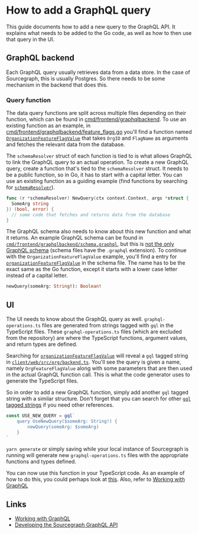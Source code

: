 # How to add a GraphQL query

This guide documents how to add a new query to the GraphQL API. It explains what needs to be added to the Go code, as well as how to then use that query in the UI.

## GraphQL backend

Each GraphQL query usually retrieves data from a data store. In the case of Sourcegraph, this is usually Postgres. So there needs to be some mechanism in the backend that does this.

### Query function

The data query functions are split across multiple files depending on their function, which can be found in [cmd/frontend/graphqlbackend](https://sourcegraph.com/github.com/sourcegraph/sourcegraph/-/tree/cmd/frontend/graphqlbackend). To use an existing function as an example, in [cmd/frontend/graphqlbackend/feature_flags.go](https://sourcegraph.com/github.com/sourcegraph/sourcegraph/-/blob/cmd/frontend/graphqlbackend/feature_flags.go) you'll find a function named [`OrganizationFeatureFlagValue`](https://sourcegraph.com/search?q=context:global+repo:%5Egithub%5C.com/sourcegraph/sourcegraph%24+file:%5Ecmd/frontend/graphqlbackend/feature_flags%5C.go+OrganizationFeatureFlagValue&patternType=literal) that takes `OrgID` and `FlagName` as arguments and fetches the relevant data from the database.

The `schemaResolver` struct of each function is tied to is what allows GraphQL to link the GraphQL query to an actual operation. To create a new GraphQL query, create a function that's tied to the `schemaResolver` struct. It needs to be a public function, so in Go, it has to start with a capital letter. You can use an existing function as a guiding example (find functions by searching for [`schemaResolver`](https://sourcegraph.com/search?q=context:global+repo:github.com/sourcegraph/sourcegraph+schemaResolver&patternType=literal&case=yes)).

```go
func (r *schemaResolver) NewQuery(ctx context.Context, args *struct {
  SomeArg string
}) (bool, error) {
  // some code that fetches and returns data from the database
}
```

The GraphQL schema also needs to know about this new function and what it returns. An example GraphQL schema can be found in [`cmd/frontend/graphqlbackend/schema.graphql`](https://sourcegraph.com/github.com/sourcegraph/sourcegraph/-/blob/cmd/frontend/graphqlbackend/schema.graphql), but this is [not the only GraphQL schema](https://sourcegraph.com/search?q=context:global+repo:%5Egithub%5C.com/sourcegraph/sourcegraph%24+file:.*%5C.graphql%24&patternType=literal) (schema files have the `.graphql` extension). To continue with the `OrganizationFeatureFlagValue` example, you'll find a entry for [`organizationFeatureFlagValue`](https://sourcegraph.com/search?q=context:global+repo:%5Egithub%5C.com/sourcegraph/sourcegraph%24+file:%5Ecmd/frontend/graphqlbackend/schema%5C.graphql+organizationFeatureFlagValue&patternType=literal) in the schema file. The name has to be the exact same as the Go function, except it starts with a lower case letter instead of a capital letter.

```graphql
newQuery(someArg: String!): Boolean!
```

## UI

The UI needs to know about the GraphQL query as well. `graphql-operations.ts` files are generated from strings tagged with `gql` in the TypeScript files. These `graphql-operations.ts` files (which are excluded from the repository) are where the TypeScript functions, argument values, and return types are defined.

Searching for [`organizationFeatureFlagValue`](https://sourcegraph.com/search?q=context:global+repo:%5Egithub%5C.com/sourcegraph/sourcegraph%24+file:%5Eclient/web/src/org/backend%5C.ts+organizationFeatureFlagValue&patternType=literal) will reveal a `gql` tagged string in [`client/web/src/org/backend.ts`](https://sourcegraph.com/github.com/sourcegraph/sourcegraph/-/blob/client/web/src/org/backend.ts). You'll see the query is given a name, namely `OrgFeatureFlagValue` along with some parameters that are then used in the actual GraphQL function call. This is what the code generator uses to generate the TypeScript files.

So in order to add a new GraphQL function, simply add another `gql` tagged string with a similar structure. Don't forget that you can search for other [`gql` tagged strings](https://sourcegraph.com/search?q=context:global+repo:%5Egithub%5C.com/sourcegraph/sourcegraph%24+file:%5E*%5C.ts+gql%60&patternType=literal) if you need other references.

```ts
const USE_NEW_QUERY = gql`
    query UseNewQuery($someArg: String!) {
        newQuery(someArg: $someArg)
    }
`
```

`yarn generate` or simply saving while your local instance of Sourcegraph is running will generate new `graphql-operations.ts` files with the appropriate functions and types defined.

You can now use this function in your TypeScript code. As an example of how to do this, you could perhaps look at [this](https://sourcegraph.com/search?q=context:global+repo:%5Egithub%5C.com/sourcegraph/sourcegraph%24+file:%5Eclient/web/src/user/settings/codeHosts/UserAddCodeHostsPage%5C.tsx+GET_ORG_FEATURE_FLAG_VALUE&patternType=literal). Also, refer to [Working with GraphQL](../background-information/web/graphql.md)

## Links

- [Working with GraphQL](../background-information/web/graphql.md)
- [Developing the Sourcegraph GraphQL API](../background-information/graphql_api.md)
